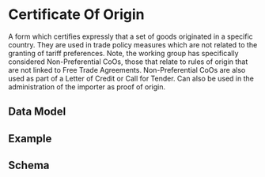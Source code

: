 # Certificate Of Origin
A form which certifies expressly that a set of goods originated in a specific country. They are used in trade policy measures which are not related to the granting of tariff preferences. Note, the working group has specifically considered Non-Preferential CoOs, those that relate to rules of origin that are not linked to Free Trade Agreements. Non-Preferential CoOs are also used as part of a Letter of Credit or Call for Tender. Can also be used in the administration of the importer as proof of origin.

## Data Model

## Example

## Schema

